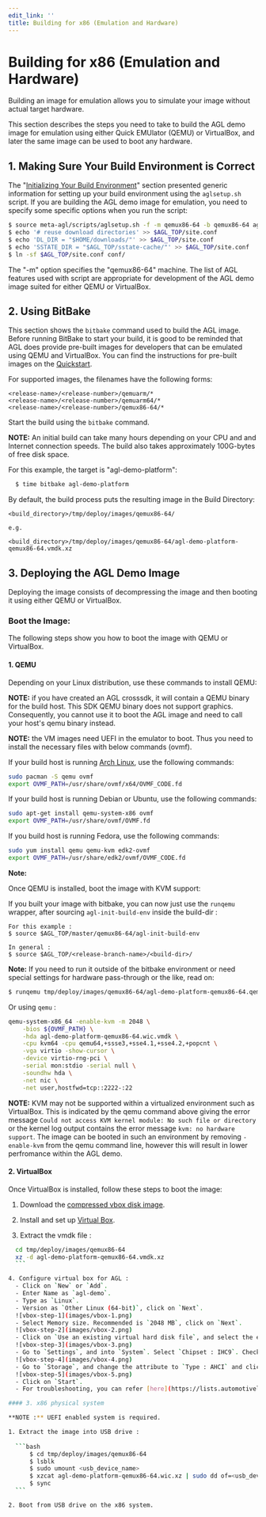 ```yaml
---
edit_link: ''
title: Building for x86 (Emulation and Hardware)
---
```


# Building for x86 (Emulation and Hardware)

Building an image for emulation allows you to simulate your
image without actual target hardware.

This section describes the steps you need to take to build the
AGL demo image for emulation using either Quick EMUlator (QEMU) or
VirtualBox, and later the same image can be used to boot any hardware.

## 1. Making Sure Your Build Environment is Correct

The
"[Initializing Your Build Environment](./3_Initializing_Your_Build_Environment.md)"
section presented generic information for setting up your build environment
using the `aglsetup.sh` script.
If you are building the AGL demo image for emulation, you need to specify some
specific options when you run the script:

```bash
$ source meta-agl/scripts/aglsetup.sh -f -m qemux86-64 -b qemux86-64 agl-demo agl-devel
$ echo '# reuse download directories' >> $AGL_TOP/site.conf
$ echo 'DL_DIR = "$HOME/downloads/"' >> $AGL_TOP/site.conf
$ echo 'SSTATE_DIR = "$AGL_TOP/sstate-cache/"' >> $AGL_TOP/site.conf
$ ln -sf $AGL_TOP/site.conf conf/
```

The "-m" option specifies the "qemux86-64" machine.
The list of AGL features used with script are appropriate for development of
the AGL demo image suited for either QEMU or VirtualBox.

## 2. Using BitBake

This section shows the `bitbake` command used to build the AGL image.
Before running BitBake to start your build, it is good to be reminded that AGL
does provide pre-built images for developers that can be emulated
using QEMU and VirtualBox.
You can find the instructions for pre-built images on the
[Quickstart](../1_Quickstart/Quickstart.md).

For supported images, the filenames have the following forms:

```
<release-name>/<release-number>/qemuarm/*
<release-name>/<release-number>/qemuarm64/*
<release-name>/<release-number>/qemux86-64/*
```

Start the build using the `bitbake` command.

**NOTE:** An initial build can take many hours depending on your
CPU and and Internet connection speeds.
The build also takes approximately 100G-bytes of free disk space.

For this example, the target is "agl-demo-platform":

```bash
  $ time bitbake agl-demo-platform
```

By default, the build process puts the resulting image in the Build Directory:

```
<build_directory>/tmp/deploy/images/qemux86-64/

e.g.

<build_directory>/tmp/deploy/images/qemux86-64/agl-demo-platform-qemux86-64.vmdk.xz
```


## 3. Deploying the AGL Demo Image

Deploying the image consists of decompressing the image and then
booting it using either QEMU or VirtualBox.

### Boot the Image:

The following steps show you how to boot the image with QEMU or VirtualBox.

#### 1. QEMU

Depending on your Linux distribution, use these commands to install QEMU:

**NOTE:** if you have created an AGL crosssdk, it will contain a
QEMU binary for the build host.
This SDK QEMU binary does not support graphics.
Consequently,  you cannot use it to boot the AGL image and
need to call your host's qemu binary instead.

**NOTE:** the VM images need UEFI in the emulator to boot. Thus you need
to install the necessary files with below commands (ovmf).

If your build host is running
[Arch Linux](https://www.archlinux.org/), use the following commands:

```bash
sudo pacman -S qemu ovmf
export OVMF_PATH=/usr/share/ovmf/x64/OVMF_CODE.fd
```

If your build host is running Debian or Ubuntu, use the following commands:

```bash
sudo apt-get install qemu-system-x86 ovmf
export OVMF_PATH=/usr/share/ovmf/OVMF.fd
```

If you build host is running Fedora, use the following commands:

```bash
sudo yum install qemu qemu-kvm edk2-ovmf
export OVMF_PATH=/usr/share/edk2/ovmf/OVMF_CODE.fd
```
**Note:**

Once QEMU is installed, boot the image with KVM support:

If you built your image with bitbake, you can now just use the ``runqemu`` wrapper, after sourcing `agl-init-build-env` inside the build-dir :

```
For this example :
$ source $AGL_TOP/master/qemux86-64/agl-init-build-env 

In general :
$ source $AGL_TOP/<release-branch-name>/<build-dir>/
```

**Note:**
If you need to run it outside of the bitbake environment or need special settings for
hardware pass-through or the like, read on:

```bash
$ runqemu tmp/deploy/images/qemux86-64/agl-demo-platform-qemux86-64.qemuboot.conf kvm serialstdio slirp publicvnc audio
```
Or using `qemu` :

```bash
qemu-system-x86_64 -enable-kvm -m 2048 \
    -bios ${OVMF_PATH} \
    -hda agl-demo-platform-qemux86-64.wic.vmdk \
    -cpu kvm64 -cpu qemu64,+ssse3,+sse4.1,+sse4.2,+popcnt \
    -vga virtio -show-cursor \
    -device virtio-rng-pci \
    -serial mon:stdio -serial null \
    -soundhw hda \
    -net nic \
    -net user,hostfwd=tcp::2222-:22
```

**NOTE:** KVM may not be supported within a virtualized environment such as
VirtualBox. This is indicated by the qemu command above giving the error
message `Could not access KVM kernel module: No such file or directory` or
the kernel log output contains the error message `kvm: no hardware support`.
The image can be booted in such an environment by removing `-enable-kvm` from
the qemu command line, however this will result in lower perfromance within
the AGL demo.

#### 2. VirtualBox

Once VirtualBox is installed, follow these steps to boot the image:

  1. Download the [compressed vbox disk image](https://download.automotivelinux.org/AGL/snapshots/master/latest/qemux86-64/deploy/images/qemux86-64/agl-demo-platform-crosssdk-qemux86-64.wic.vmdk.xz).

  2. Install and set up [Virtual Box](https://www.virtualbox.org/wiki/Linux_Downloads).

  3. Extract the vmdk file : 
  ```bash
    cd tmp/deploy/images/qemux86-64
    xz -d agl-demo-platform-qemux86-64.vmdk.xz
    ```

  4. Configure virtual box for AGL :
    - Click on `New` or `Add`.
    - Enter Name as `agl-demo`.
    - Type as `Linux`.
    - Version as `Other Linux (64-bit)`, click on `Next`.
    ![vbox-step-1](images/vbox-1.png)
    - Select Memory size. Recommended is `2048 MB`, click on `Next`.
    ![vbox-step-2](images/vbox-2.png)
    - Click on `Use an existing virtual hard disk file`, and select the extracted `agl-demo-platform-qemux86-64.vmdk.xz` file, click on `Create`.
    ![vbox-step-3](images/vbox-3.png)
    - Go to `Settings`, and into `System`. Select `Chipset : IHC9`. Check on `Enable EFI (special OSes only)` and click on `OK`.
    ![vbox-step-4](images/vbox-4.png)
    - Go to `Storage`, and change the attribute to `Type : AHCI` and click on `OK`.
    ![vbox-step-5](images/vbox-5.png)
    - Click on `Start`.
    - For troubleshooting, you can refer [here](https://lists.automotivelinux.org/g/agl-dev-community/message/8474).

#### 3. x86 physical system
  
  **NOTE :** UEFI enabled system is required.
  
  1. Extract the image into USB drive :
    
    ```bash
        $ cd tmp/deploy/images/qemux86-64
        $ lsblk
        $ sudo umount <usb_device_name>
        $ xzcat agl-demo-platform-qemux86-64.wic.xz | sudo dd of=<usb_device_name> bs=4M
        $ sync
    ```

  2. Boot from USB drive on the x86 system.